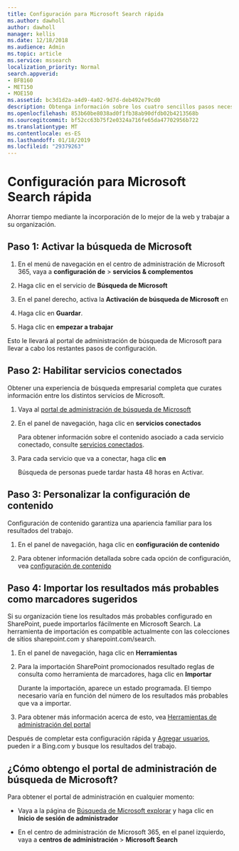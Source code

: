 ```yaml
---
title: Configuración para Microsoft Search rápida
ms.author: dawholl
author: dawholl
manager: kellis
ms.date: 12/18/2018
ms.audience: Admin
ms.topic: article
ms.service: mssearch
localization_priority: Normal
search.appverid:
- BFB160
- MET150
- MOE150
ms.assetid: bc3d1d2a-a4d9-4a02-9d7d-deb492e79cd0
description: Obtenga información sobre los cuatro sencillos pasos necesarios para habilitar y usar Microsoft Search.
ms.openlocfilehash: 853b60be8038ad0f1fb38ab90dfdb02b4213568b
ms.sourcegitcommit: bf52cc63b75f2e0324a716fe65da47702956b722
ms.translationtype: MT
ms.contentlocale: es-ES
ms.lasthandoff: 01/18/2019
ms.locfileid: "29379263"
---
```

# <a name="quick-set-up-for-microsoft-search"></a>Configuración para Microsoft Search rápida

Ahorrar tiempo mediante la incorporación de lo mejor de la web y trabajar a su organización.
  
## <a name="step-1-turn-on-microsoft-search"></a>Paso 1: Activar la búsqueda de Microsoft

1. En el menú de navegación en el centro de administración de Microsoft 365, vaya a **configuración de** \> **servicios &amp; complementos**
    
2. Haga clic en el servicio de **Búsqueda de Microsoft** 
    
3. En el panel derecho, activa la **Activación de búsqueda de Microsoft** en
    
4. Haga clic en **Guardar**.
    
5. Haga clic en **empezar a trabajar**
  
Esto le llevará al portal de administración de búsqueda de Microsoft para llevar a cabo los restantes pasos de configuración.
    
## <a name="step-2-enable-connected-services"></a>Paso 2: Habilitar servicios conectados

Obtener una experiencia de búsqueda empresarial completa que curates información entre los distintos servicios de Microsoft.
  
1. Vaya al [portal de administración de búsqueda de Microsoft](https://www.bingforbusiness.com/admin)
    
2. En el panel de navegación, haga clic en **servicios conectados**
    
    Para obtener información sobre el contenido asociado a cada servicio conectado, consulte [servicios conectados](connected-services.md).
    
3. Para cada servicio que va a conectar, haga clic **en**
    
    Búsqueda de personas puede tardar hasta 48 horas en Activar.
    
## <a name="step-3-customize-content-settings"></a>Paso 3: Personalizar la configuración de contenido

Configuración de contenido garantiza una apariencia familiar para los resultados del trabajo. 
  
1. En el panel de navegación, haga clic en **configuración de contenido**
    
2. Para obtener información detallada sobre cada opción de configuración, vea [configuración de contenido](content-settings.md)
    
## <a name="step-4-import-best-bets-as-suggested-bookmarks"></a>Paso 4: Importar los resultados más probables como marcadores sugeridos

Si su organización tiene los resultados más probables configurado en SharePoint, puede importarlos fácilmente en Microsoft Search. La herramienta de importación es compatible actualmente con las colecciones de sitios sharepoint.com y sharepoint.com/search. 
  
1. En el panel de navegación, haga clic en **Herramientas**
    
2. Para la importación SharePoint promocionados resultado reglas de consulta como herramienta de marcadores, haga clic en **Importar**
    
    Durante la importación, aparece un estado programada. El tiempo necesario varía en función del número de los resultados más probables que va a importar.
    
3. Para obtener más información acerca de esto, vea [Herramientas de administración del portal](admin-portal-tools.md)
    
Después de completar esta configuración rápida y [Agregar usuarios](add-users.md), pueden ir a Bing.com y busque los resultados del trabajo. 
  
## <a name="how-do-i-get-to-the-microsoft-search-admin-portal"></a>¿Cómo obtengo el portal de administración de búsqueda de Microsoft?

Para obtener el portal de administración en cualquier momento:
  
- Vaya a la página de [Búsqueda de Microsoft explorar](https://www.bing.com/business/explore) y haga clic en **Inicio de sesión de administrador**
    
- En el centro de administración de Microsoft 365, en el panel izquierdo, vaya a **centros de administración** \> **Microsoft Search**

  

